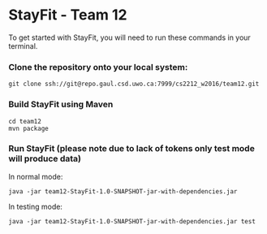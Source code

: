 # StayFit - Team 12

To get started with StayFit, you will need to run these commands in your terminal.

### Clone the repository onto your local system:

```
git clone ssh://git@repo.gaul.csd.uwo.ca:7999/cs2212_w2016/team12.git
```

### Build StayFit using Maven

```
cd team12
mvn package
```

### Run StayFit (please note due to lack of tokens only test mode will produce data)

In normal mode:

```
java -jar team12-StayFit-1.0-SNAPSHOT-jar-with-dependencies.jar
```

In testing mode:

```
java -jar team12-StayFit-1.0-SNAPSHOT-jar-with-dependencies.jar test
```
